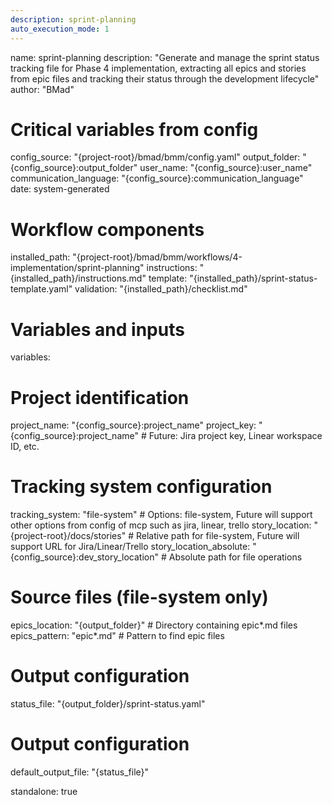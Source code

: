 ```yaml
---
description: sprint-planning
auto_execution_mode: 1
---
```


name: sprint-planning
description: "Generate and manage the sprint status tracking file for Phase 4 implementation, extracting all epics and stories from epic files and tracking their status through the development lifecycle"
author: "BMad"

# Critical variables from config
config_source: "{project-root}/bmad/bmm/config.yaml"
output_folder: "{config_source}:output_folder"
user_name: "{config_source}:user_name"
communication_language: "{config_source}:communication_language"
date: system-generated

# Workflow components
installed_path: "{project-root}/bmad/bmm/workflows/4-implementation/sprint-planning"
instructions: "{installed_path}/instructions.md"
template: "{installed_path}/sprint-status-template.yaml"
validation: "{installed_path}/checklist.md"

# Variables and inputs
variables:
  # Project identification
  project_name: "{config_source}:project_name"
  project_key: "{config_source}:project_name" # Future: Jira project key, Linear workspace ID, etc.

  # Tracking system configuration
  tracking_system: "file-system" # Options: file-system, Future will support other options from config of mcp such as jira, linear, trello
  story_location: "{project-root}/docs/stories" # Relative path for file-system, Future will support URL for Jira/Linear/Trello
  story_location_absolute: "{config_source}:dev_story_location" # Absolute path for file operations

  # Source files (file-system only)
  epics_location: "{output_folder}" # Directory containing epic*.md files
  epics_pattern: "epic*.md" # Pattern to find epic files

  # Output configuration
  status_file: "{output_folder}/sprint-status.yaml"

# Output configuration
default_output_file: "{status_file}"

standalone: true
